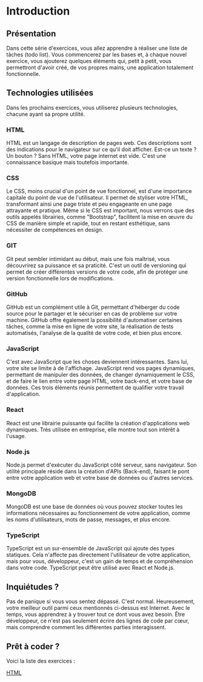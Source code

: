 
# Introduction

## Présentation

Dans cette série d'exercices, vous allez apprendre à réaliser une liste de tâches (todo list). Vous commencerez par les bases et, à chaque nouvel exercice, vous ajouterez quelques éléments qui, petit à petit, vous permettront d'avoir créé, de vos propres mains, une application totalement fonctionnelle.

## Technologies utilisées

Dans les prochains exercices, vous utiliserez plusieurs technologies, chacune ayant sa propre utilité.

### HTML

HTML est un langage de description de pages web. Ces descriptions sont des indications pour le navigateur sur ce qu'il doit afficher. Est-ce un texte ? Un bouton ? Sans HTML, votre page internet est vide. C'est une connaissance basique mais toutefois importante.

### CSS

Le CSS, moins crucial d'un point de vue fonctionnel, est d'une importance capitale du point de vue de l'utilisateur. Il permet de styliser votre HTML, transformant ainsi une page triste et peu engageante en une page attrayante et pratique. Même si le CSS est important, nous verrons que des outils appelés librairies, comme "Bootstrap", facilitent la mise en œuvre du CSS de manière simple et rapide, tout en restant esthétique, sans nécessiter de compétences en design.

### GIT

Git peut sembler intimidant au début, mais une fois maîtrisé, vous découvrirez sa puissance et sa praticité. C'est un outil de versioning qui permet de créer différentes versions de votre code, afin de protéger une version fonctionnelle lors de modifications.

### GitHub

GitHub est un complément utile à Git, permettant d'héberger du code source pour le partager et le sécuriser en cas de problème sur votre machine. GitHub offre également la possibilité d'automatiser certaines tâches, comme la mise en ligne de votre site, la réalisation de tests automatisés, l'analyse de la qualité de votre code, et bien plus encore.

### JavaScript

C'est avec JavaScript que les choses deviennent intéressantes. Sans lui, votre site se limite à de l'affichage. JavaScript rend vos pages dynamiques, permettant de manipuler des données, de changer dynamiquement le CSS, et de faire le lien entre votre page HTML, votre back-end, et votre base de données. Ces trois éléments réunis permettent de qualifier votre travail d'application.

### React

React est une librairie puissante qui facilite la création d'applications web dynamiques. Très utilisée en entreprise, elle montre tout son intérêt à l'usage.

### Node.js

Node.js permet d'exécuter du JavaScript côté serveur, sans navigateur. Son utilité principale réside dans la création d'APIs (Back-end), faisant le pont entre votre application web et votre base de données ou d'autres services.

### MongoDB

MongoDB est une base de données où vous pouvez stocker toutes les informations nécessaires au fonctionnement de votre application, comme les noms d'utilisateurs, mots de passe, messages, et plus encore.

### TypeScript

TypeScript est un sur-ensemble de JavaScript qui ajoute des types statiques. Cela n'affecte pas directement l'utilisateur de votre application, mais pour vous, développeur, c'est un gain de temps et de compréhension dans votre code. TypeScript peut être utilisé avec React et Node.js.

## Inquiétudes ?

Pas de panique si vous vous sentez dépassé. C'est normal. Heureusement, votre meilleur outil parmi ceux mentionnés ci-dessus est Internet. Avec le temps, vous apprendrez à y trouver tout ce dont vous avez besoin. Être développeur, ce n'est pas seulement écrire des lignes de code par cœur, mais comprendre comment les différentes parties interagissent.

## Prêt à coder ?

Voici la liste des exercices :


[HTML](HTML\CONSIGNE.md)